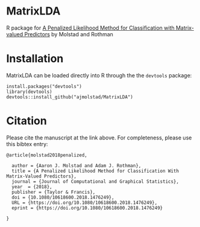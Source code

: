 # MatrixLDA
R package for [A Penalized Likelihood Method for Classification with Matrix-valued Predictors](https://www.tandfonline.com/doi/full/10.1080/10618600.2018.1476249) by Molstad and Rothman 


# Installation
MatrixLDA can be loaded directly into R through the the `devtools` package:
```{r}
install.packages("devtools")
library(devtools)
devtools::install_github("ajmolstad/MatrixLDA")
```
# Citation
Please cite the manuscript at the link above. For completeness, please use this bibtex entry: 
```{r}
@article{molstad2018penalized,

  author = {Aaron J. Molstad and Adam J. Rothman},
  title = {A Penalized Likelihood Method for Classification With Matrix-Valued Predictors},
  journal = {Journal of Computational and Graphical Statistics},
  year  = {2018},
  publisher = {Taylor & Francis},
  doi = {10.1080/10618600.2018.1476249},
  URL = {https://doi.org/10.1080/10618600.2018.1476249},
  eprint = {https://doi.org/10.1080/10618600.2018.1476249}

}
```


